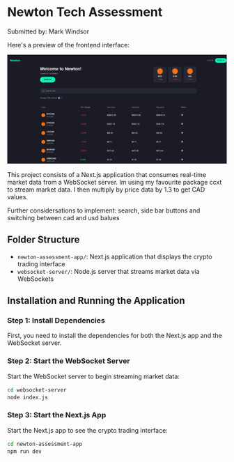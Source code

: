 # Newton Tech Assessment

Submitted by: Mark Windsor

Here's a preview of the frontend interface:

![Frontend Preview](frontend.jpeg)

This project consists of a Next.js application that consumes real-time market data from a WebSocket server. Im using my favourite package ccxt to stream market data. I then multiply by price data by 1.3 to get CAD values.

Further considersations to implement: search, side bar buttons and switching between cad and usd balues

## Folder Structure

- `newton-assessment-app/`: Next.js application that displays the crypto trading interface
- `websocket-server/`: Node.js server that streams market data via WebSockets


## Installation and Running the Application

### Step 1: Install Dependencies

First, you need to install the dependencies for both the Next.js app and the WebSocket server.


### Step 2: Start the WebSocket Server

Start the WebSocket server to begin streaming market data:

```bash
cd websocket-server
node index.js
```

### Step 3: Start the Next.js App

Start the Next.js app to see the crypto trading interface:

```bash
cd newton-assessment-app
npm run dev
```
